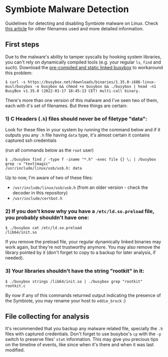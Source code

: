 # Symbiote Malware Detection
Guidelines for detecting and disabling Symbiote malware on Linux. Check [this article](https://blogs.blackberry.com/en/2022/06/symbiote-a-new-nearly-impossible-to-detect-linux-threat) for other filenames used and more detailed information.

## First steps
Due to the malware's ability to tamper syscalls by hooking system libraries, you can't rely on dynamically compiled tools (e.g. your regular `ls`, `find` and such). Download the [pre-compiled and static linked busybox](https://busybox.net/downloads/binaries/) to workaround this problem:

```shell
$ curl -s https://busybox.net/downloads/binaries/1.35.0-i686-linux-musl/busybox -o busybox && chmod +x busybox && ./busybox | head -n1 
BusyBox v1.35.0 (2022-01-17 18:45:13 CET) multi-call binary.
```


There's more than one version of this malware and I've seen two of them, each with it's set of filenames. But three things are certain:

### 1) C Headers (`.h`) files should never be of filetype "data":
Look for these files in your system by running the command below and if it outputs you any `.h` file having `data` type, it's almost certain it contains captured ssh credentials 

(run all commands below as the `root` user)

```shell
$ ./busybox find / -type f -iname "*.h" -exec file {} \; | /busybox grep -v "text|magic"
/usr/include/linux/usb/usb.h: data
```
Up to now, I'm aware of two of these files:
- `/usr/include/linux/usb/usb.h` (from an older version - check the decoder in this repository)
- `/usr/include/certbot.h`

### 2) If you don't know why you have a `/etc/ld.so.preload` file, you probably shouldn't have one:
```shell
$ ./busybox cat /etc/ld.so.preload
/lib64/init.so
```
If you remove the preload file, your regular dynamically linked binaries may work again, but they're not trustworthy anymore. You may also remove the library pointed by it (don't forget to copy to a backup for later analysis, if needed).

### 3) Your libraries shouldn't have the string "rootkit" in it:
```shell
$ ./busybox strings /lib64/init.so | ./busybox grep "rootkit"
rootkit.c
```

By now if any of this commands returned output indicating the presence of the Symbiote, you may rename your host to `eddie_brock` :)


## File collecting for analysis
It's recommended that you backup any malware related file, specially the `.h` files with captured credentials. Don't forget to use busybox's `cp` with the `-p` switch to preserve files' `stat` information. This may give you precious tips on the timeline of events, like since when it's there and when it was last modified.

